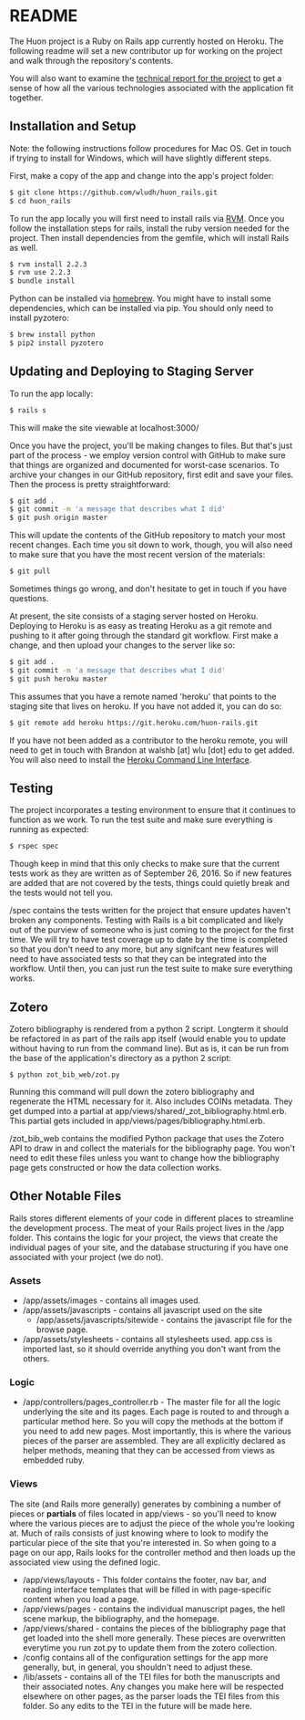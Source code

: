 # README

The Huon project is a Ruby on Rails app currently hosted on Heroku. The following readme will set a new contributor up for working on the project and walk through the repository's contents.

You will also want to examine the [technical report for the project](techreport.md) to get a sense of how all the various technologies associated with the application fit together.

## Installation and Setup

Note: the following instructions follow procedures for Mac OS. Get in touch if trying to install for Windows, which will have slightly different steps.

First, make a copy of the app and change into the app's project folder:

```bash
$ git clone https://github.com/wludh/huon_rails.git
$ cd huon_rails
```

To run the app locally you will first need to install rails via [RVM](https://rvm.io/). Once you follow the installation steps for rails, install the ruby version needed for the project. Then install dependencies from the gemfile, which will install Rails as well.

```bash
$ rvm install 2.2.3
$ rvm use 2.2.3
$ bundle install
```

Python can be installed via [homebrew](http://brew.sh/). You might have to install some dependencies, which can be installed via pip. You should only need to install pyzotero:

```bash
$ brew install python
$ pip2 install pyzotero
```

## Updating and Deploying to Staging Server

To run the app locally:

```bash
$ rails s
```

This will make the site viewable at localhost:3000/

Once you have the project, you'll be making changes to files. But that's just part of the process - we employ version control with GitHub to make sure that things are organized and documented for worst-case scenarios. To archive your changes in our GitHub repository, first edit and save your files. Then the process is pretty straightforward:

```bash
$ git add .
$ git commit -m 'a message that describes what I did'
$ git push origin master
```

This will update the contents of the GitHub repository to match your most recent changes. Each time you sit down to work, though, you will also need to make sure that you have the most recent version of the materials:

```bash
$ git pull
```

Sometimes things go wrong, and don't hesitate to get in touch if you have questions.

At present, the site consists of a staging server hosted on Heroku. Deploying to Heroku is as easy as treating Heroku as a git remote and pushing to it after going through the standard git workflow. First make a change, and then upload your changes to the server like so:

```bash
$ git add .
$ git commit -m 'a message that describes what I did'
$ git push heroku master
```

This assumes that you have a remote named 'heroku' that points to the staging site that lives on heroku. If you have not added it, you can do so:

```bash
$ git remote add heroku https://git.heroku.com/huon-rails.git
```

If you have not been added as a contributor to the heroku remote, you will need to get in touch with Brandon at walshb [at] wlu [dot] edu to get added. You will also need to install the [Heroku Command Line Interface](https://devcenter.heroku.com/articles/heroku-cli).

## Testing

The project incorporates a testing environment to ensure that it continues to function as we work. To run the test suite and make sure everything is running as expected:

```bash
$ rspec spec
```
Though keep in mind that this only checks to make sure that the current tests work as they are written as of September 26, 2016. So if new features are added that are not covered by the tests, things could quietly break and the tests would not tell you.

/spec contains the tests written for the project that ensure updates haven't broken any components. Testing with Rails is a bit complicated and likely out of the purview of someone who is just coming to the project for the first time. We will try to have test coverage up to date by the time is completed so that you don't need to any more, but any signifcant new features will need to have associated tests so that they can be integrated into the workflow. Until then, you can just run the test suite to make sure everything works.

## Zotero

Zotero bibliography is rendered from a python 2 script. Longterm it should be refactored in as part of the rails app itself (would enable you to update without having to run from the command line). But as is, it can be run from the base of the application's directory as a python 2 script:

```$ python zot_bib_web/zot.py```

Running this command will pull down the zotero bibliography and regenerate the HTML necessary for it. Also includes COINs metadata. They get dumped into a partial at app/views/shared/_zot_bibliography.html.erb. This partial gets included in app/views/pages/bibliography.html.erb.

/zot_bib_web contains the modified Python package that uses the Zotero API to draw in and collect the materials for the bibliography page. You won't need to edit these files unless you want to change how the bibliography page gets constructed or how the data collection works.

## Other Notable Files
Rails stores different elements of your code in different places to streamline the development process. The meat of your Rails project lives in the /app folder. This contains the logic for your project, the views that create the individual pages of your site, and the database structuring if you have one associated with your project (we do not).

### Assets
* /app/assets/images - contains all images used.
* /app/assets/javascripts - contains all javascript used on the site
    * /app/assets/javascripts/sitewide - contains the javascript file for the browse page.
* /app/assets/stylesheets - contains all stylesheets used. app.css is imported last, so it should override anything you don't want from the others.

### Logic
* /app/controllers/pages_controller.rb -
The master file for all the logic underlying the site and its pages. Each page is routed to and through a particular method here. So you will copy the methods at the bottom if you need to add new pages. Most importantly, this is where the various pieces of the parser are assembled. They are all explicitly declared as helper methods, meaning that they can be accessed from views as embedded ruby.

### Views
The site (and Rails more generally) generates by combining a number of pieces or **partials** of files located in app/views - so you'll need to know where the various pieces are to adjust the piece of the whole you're looking at. Much of rails consists of just knowing where to look to modify the particular piece of the site that you're interested in. So when going to a page on our app, Rails looks for the controller method and then loads up the associated view using the defined logic.
* /app/views/layouts - This folder contains the footer, nav bar, and reading interface templates that will be filled in with page-specific content when you load a page.
* /app/views/pages - contains the individual manuscript pages, the hell scene markup, the bibliography, and the homepage.
* /app/views/shared - contains the pieces of the bibliography page that get loaded into the shell more generally. These pieces are overwritten everytime you run zot.py to update them from the zotero collection.
* /config contains all of the configuration settings for the app more generally, but, in general, you shouldn't need to adjust these.
* /lib/assets - contains all of the TEI files for both the manuscripts and their associated notes. Any changes you make here will be respected elsewhere on other pages, as the parser loads the TEI files from this folder. So any edits to the TEI in the future will be made here.
